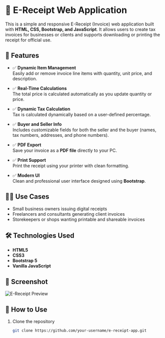 # 🧾 E-Receipt Web Application

This is a simple and responsive E-Receipt (Invoice) web application built with **HTML, CSS, Bootstrap, and JavaScript**. It allows users to create tax invoices for businesses or clients and supports downloading or printing the receipt for official use.

## 🚀 Features

- ✅ **Dynamic Item Management**  
  Easily add or remove invoice line items with quantity, unit price, and description.

- ✅ **Real-Time Calculations**  
  The total price is calculated automatically as you update quantity or price.

- ✅ **Dynamic Tax Calculation**  
  Tax is calculated dynamically based on a user-defined percentage.

- ✅ **Buyer and Seller Info**  
  Includes customizable fields for both the seller and the buyer (names, tax numbers, addresses, and phone numbers).

- ✅ **PDF Export**  
  Save your invoice as a **PDF file** directly to your PC.

- ✅ **Print Support**  
  Print the receipt using your printer with clean formatting.

- ✅ **Modern UI**  
  Clean and professional user interface designed using **Bootstrap**.

## 🧑‍💼 Use Cases

- Small business owners issuing digital receipts
- Freelancers and consultants generating client invoices
- Storekeepers or shops wanting printable and shareable invoices

## 🛠️ Technologies Used

- **HTML5**
- **CSS3**
- **Bootstrap 5**
- **Vanilla JavaScript**

## 📸 Screenshot

![E-Receipt Preview](./path-to-your-screenshot.png)

## 📄 How to Use

1. Clone the repository
   ```bash
   git clone https://github.com/your-username/e-receipt-app.git
   ```
